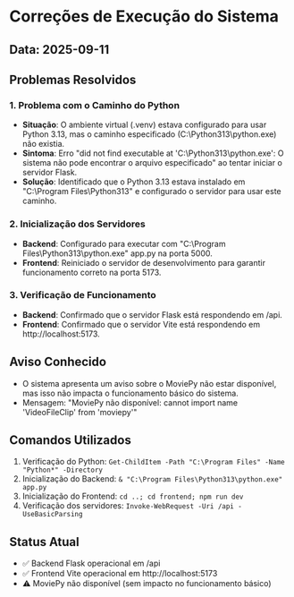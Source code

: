 # Correções de Execução do Sistema

## Data: 2025-09-11

## Problemas Resolvidos

### 1. Problema com o Caminho do Python
- **Situação**: O ambiente virtual (.venv) estava configurado para usar Python 3.13, mas o caminho especificado (C:\Python313\python.exe) não existia.
- **Sintoma**: Erro "did not find executable at 'C:\Python313\python.exe': O sistema não pode encontrar o arquivo especificado" ao tentar iniciar o servidor Flask.
- **Solução**: Identificado que o Python 3.13 estava instalado em "C:\Program Files\Python313" e configurado o servidor para usar este caminho.

### 2. Inicialização dos Servidores
- **Backend**: Configurado para executar com "C:\Program Files\Python313\python.exe" app.py na porta 5000.
- **Frontend**: Reiniciado o servidor de desenvolvimento para garantir funcionamento correto na porta 5173.

### 3. Verificação de Funcionamento
- **Backend**: Confirmado que o servidor Flask está respondendo em /api.
- **Frontend**: Confirmado que o servidor Vite está respondendo em http://localhost:5173.

## Aviso Conhecido
- O sistema apresenta um aviso sobre o MoviePy não estar disponível, mas isso não impacta o funcionamento básico do sistema.
- Mensagem: "MoviePy não disponível: cannot import name 'VideoFileClip' from 'moviepy'"

## Comandos Utilizados
1. Verificação do Python: `Get-ChildItem -Path "C:\Program Files" -Name "Python*" -Directory`
2. Inicialização do Backend: `& "C:\Program Files\Python313\python.exe" app.py`
3. Inicialização do Frontend: `cd ..; cd frontend; npm run dev`
4. Verificação dos servidores: `Invoke-WebRequest -Uri /api -UseBasicParsing`

## Status Atual
- ✅ Backend Flask operacional em /api
- ✅ Frontend Vite operacional em http://localhost:5173
- ⚠️ MoviePy não disponível (sem impacto no funcionamento básico)
